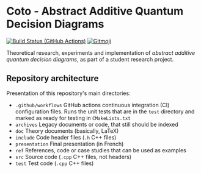 # Coto - Abstract Additive Quantum Decision Diagrams

[![Build Status (GitHub Actions)](https://github.com/Firefnix/coto/workflows/CMake%20Tests/badge.svg)](https://github.com/Firefnix/coto/actions?query=workflow%3A"CMake%20Tests")
<a href="https://gitmoji.dev">
  <img
    src="https://img.shields.io/badge/gitmoji-%20😜%20😍-FFDD67.svg?style=flat-square"
    alt="Gitmoji"
  />
</a>

Theoretical research, experiments and implementation of _abstract additive quantum decision diagrams_, as part of a student research project.

## Repository architecture

Presentation of this repository's main directories:
-  `.github/workflows` GitHub actions continuous integration (CI) configuration files. Runs the unit tests that are in the `test` directory and marked as ready for testing in `CMakeLists.txt`
-  `archives` Legacy documents or code, that still should be indexed
-  `doc` Theory documents (basically, LaTeX)
-  `include` Code header files (`.h` C++ files)
-  `presentation` Final presentation (in French)
-  `ref` References, code or case studies that can be used as examples
-  `src` Source code (`.cpp` C++ files, not headers)
-  `test` Test code (`.cpp` C++ files)